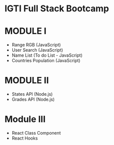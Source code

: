 # IGTI Full Stack Bootcamp


# MODULE I

- Range RGB (JavaScript)
- User Search (JavaScript)
- Name List (To do List - JavaScript)
- Countries Population (JavaScript)

# MODULE II

- States API (Node.js)
- Grades API (Node.js)

# Module III

- React Class Component
- React Hooks
